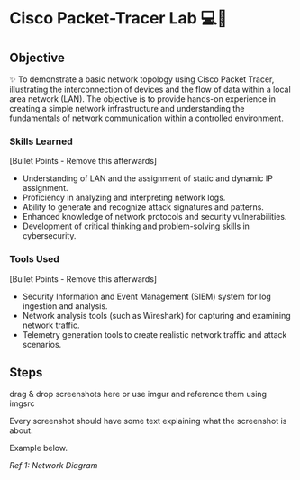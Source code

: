 # Cisco Packet-Tracer Lab 💻🔌

## Objective
✨ To demonstrate a basic network topology using Cisco Packet Tracer, illustrating the interconnection of devices and the flow of data within a local area network (LAN).
The objective is to provide hands-on experience in creating a simple network infrastructure and understanding the fundamentals of network communication within a controlled environment.


### Skills Learned
[Bullet Points - Remove this afterwards]

- Understanding of LAN and the assignment of static and dynamic IP assignment. 
- Proficiency in analyzing and interpreting network logs.
- Ability to generate and recognize attack signatures and patterns.
- Enhanced knowledge of network protocols and security vulnerabilities.
- Development of critical thinking and problem-solving skills in cybersecurity.

### Tools Used
[Bullet Points - Remove this afterwards]

- Security Information and Event Management (SIEM) system for log ingestion and analysis.
- Network analysis tools (such as Wireshark) for capturing and examining network traffic.
- Telemetry generation tools to create realistic network traffic and attack scenarios.

## Steps
drag & drop screenshots here or use imgur and reference them using imgsrc

Every screenshot should have some text explaining what the screenshot is about.

Example below.

*Ref 1: Network Diagram*
